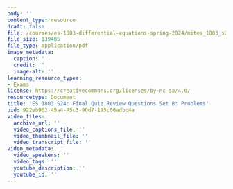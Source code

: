 ```yaml
---
body: ''
content_type: resource
draft: false
file: /courses/es-1803-differential-equations-spring-2024/mites_1803_s24_practice-finalb.pdf
file_size: 139405
file_type: application/pdf
image_metadata:
  caption: ''
  credit: ''
  image-alt: ''
learning_resource_types:
- Exams
license: https://creativecommons.org/licenses/by-nc-sa/4.0/
resourcetype: Document
title: 'ES.1803 S24: Final Quiz Review Questions Set B: Problems'
uid: 922eb962-45a4-45c3-90d7-195c06adbc4a
video_files:
  archive_url: ''
  video_captions_file: ''
  video_thumbnail_file: ''
  video_transcript_file: ''
video_metadata:
  video_speakers: ''
  video_tags: ''
  youtube_description: ''
  youtube_id: ''
---
```

